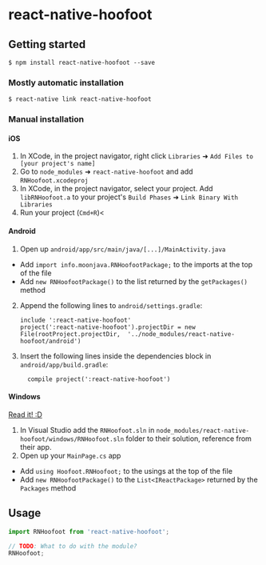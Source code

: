 
# react-native-hoofoot

## Getting started

`$ npm install react-native-hoofoot --save`

### Mostly automatic installation

`$ react-native link react-native-hoofoot`

### Manual installation


#### iOS

1. In XCode, in the project navigator, right click `Libraries` ➜ `Add Files to [your project's name]`
2. Go to `node_modules` ➜ `react-native-hoofoot` and add `RNHoofoot.xcodeproj`
3. In XCode, in the project navigator, select your project. Add `libRNHoofoot.a` to your project's `Build Phases` ➜ `Link Binary With Libraries`
4. Run your project (`Cmd+R`)<

#### Android

1. Open up `android/app/src/main/java/[...]/MainActivity.java`
  - Add `import info.moonjava.RNHoofootPackage;` to the imports at the top of the file
  - Add `new RNHoofootPackage()` to the list returned by the `getPackages()` method
2. Append the following lines to `android/settings.gradle`:
  	```
  	include ':react-native-hoofoot'
  	project(':react-native-hoofoot').projectDir = new File(rootProject.projectDir, 	'../node_modules/react-native-hoofoot/android')
  	```
3. Insert the following lines inside the dependencies block in `android/app/build.gradle`:
  	```
      compile project(':react-native-hoofoot')
  	```

#### Windows
[Read it! :D](https://github.com/ReactWindows/react-native)

1. In Visual Studio add the `RNHoofoot.sln` in `node_modules/react-native-hoofoot/windows/RNHoofoot.sln` folder to their solution, reference from their app.
2. Open up your `MainPage.cs` app
  - Add `using Hoofoot.RNHoofoot;` to the usings at the top of the file
  - Add `new RNHoofootPackage()` to the `List<IReactPackage>` returned by the `Packages` method


## Usage
```javascript
import RNHoofoot from 'react-native-hoofoot';

// TODO: What to do with the module?
RNHoofoot;
```
  